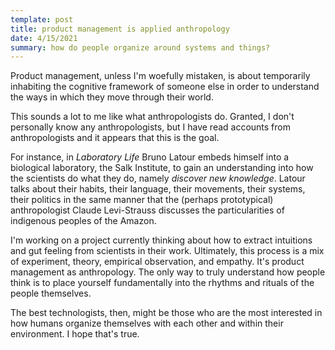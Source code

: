 ```yaml
---
template: post
title: product management is applied anthropology
date: 4/15/2021
summary: how do people organize around systems and things?
---
```


Product management, unless I'm woefully mistaken, is about temporarily inhabiting the cognitive framework of someone else in order to understand the ways in which they move through their world.

This sounds a lot to me like what anthropologists do. Granted, I don't personally know any anthropologists, but I have read accounts from anthropologists and it appears that this is the goal.

For instance, in *Laboratory Life* Bruno Latour embeds himself into a biological laboratory, the Salk Institute, to gain an understanding into how the scientists do what they do, namely *discover new knowledge*. Latour talks about their habits, their language, their movements, their systems, their politics in the same manner that the (perhaps prototypical) anthropologist Claude Levi-Strauss discusses the particularities of indigenous peoples of the Amazon.

I'm working on a project currently thinking about how to extract intuitions and gut feeling from scientists in their work. Ultimately, this process is a mix of experiment, theory, empirical observation, and empathy. It's product management as anthropology. The only way to truly understand how people think is to place yourself fundamentally into the rhythms and rituals of the people themselves.

The best technologists, then, might be those who are the most interested in how humans organize themselves with each other and within their environment. I hope that's true.